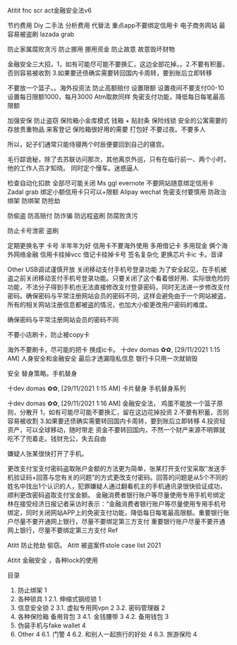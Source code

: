 Atitit fnc scr act金融安全法v6

节约费用
Diy   二手法
分析费用 代替法
重点app不要绑定信用卡
电子商务网站 最容易被盗刷 lazada grab

防止家属腐败贪污
防止挪用 挪用资金
防止故意 故意毁坏财物


金融安全三大招，1，如有可能尽可能不要换汇，这边全部花掉。。2.不要有积蓄，否则容易被收割 3.如果要还债确实需要转回国内卡周转，要到账后立即转移

不要放一个篮子。。海外投资法
防止高额赔付
设置限额
设置夜间不要支付00-10
设置每日限额1000，每月3000
Atm取款同样
免密支付功能，降低每日每笔最高限额

加强安保 防止盗窃 保险箱小金库模式
钱箱 + 贴封条
保险线锁
安全的公寓需要的 存放贵重物品 来客登记
保险箱很好用的需要 打包好
不要过夜。不要多人

所以，妃子们通常只能侍寝两个时辰便要回到自己的寝宫。

毛行踪诡秘，除了去苏联访问那次，其他离京外巡，只有在临行前一、两个小时，他的工作人员才知晓。
同时定个慢车。迷惑逼人



检查自动化扣款 全部尽可能关闭
Ms ggl evernote 不要网站随意绑定信用卡
Zadal grab  绑定小额信用卡只可以+限额
Alipay wechat
免密支付要慎用
防政治绑架 防绑架 防抢劫 

防偷盗 防高赔付 
防诈骗   防远程盗刷
防腐败贪污

防止卡号泄密 盗刷

定期更换名字 卡号 半年年为好
信用卡不要海外使用
多用借记卡
多用现金
俩个海外网络金融
信用卡挂掉vcc 借记卡挂掉卡号
签名复杂化
更换芯片卡ic 卡。音译


Other
USB调试谨慎开放
关闭移动支付手机号登录功能
为了安全起见，在手机被盗之前关闭移动支付手机号登录功能。只要关闭了这个看着很好用、实际很危险的功能，不法分子得到手机也无法直接修改支付登录密码，同时无法进一步修改支付密码。确保密码与平常注册网站会员的密码不同，这样会避免由于一个网站被盗，所有的相关网站注册信息都被盗的情况，也加大小偷更改用户密码的难度。

确保密码与平常注册网站会员的密码不同

不要小店刷卡，防止被copy卡

海外不要刷卡，尽可能的把卡 换成ic卡。
十dev domas ✿✿, [29/11/2021 1:15 AM]
人身安全和金融安全
最后才透漏隐私信息  银行卡只用一次就销毁

安全 替身策略。手机替身

十dev domas ✿✿, [29/11/2021 1:15 AM]
卡片替身 手机替身系列

十dev domas ✿✿, [29/11/2021 1:16 AM]
金融安全法，
鸡蛋不能放一个篮子原则，分散开
1，如有可能尽可能不要换汇，留在这边花掉投资
2.不要有积蓄，否则容易被收割
 3.如果要还债确实需要转回国内卡周转，要到账后立即转移
4.投资轻资产，可以全球移动，随时带走
资金不要转回国内，不然一个财产来源不明罪就吃不了兜着走。钱财充公，失去自由

嫌疑人张某很快打开了手机。

  更改支付宝支付密码盗取账户金额的方法更为简单，张某打开支付宝采取“发送手机验证码+回答与您有关的问题”的方式更改支付密码。回答的问题是从5个不同的姓名中找出1个认识的人，犯罪嫌疑人通过翻看机主的手机通讯录很快验证成功，顺利更改密码盗取支付宝金额。
金融消费者银行账户等尽量使用专用手机号绑定
林在接受经济日报记者采访时表示：“金融消费者银行账户等尽量使用专用手机号绑定，同时关闭网站APP上的免密支付功能，降低每日每笔最高限额。重要银行账户尽量不要开通网上银行，尽量不要绑定第三方支付
重要银行账户尽量不要开通网上银行，尽量不要绑定第三方支付
Ref

Atitt 防止抢劫 偷窃。
Atitt 被盗案件stole case list 2021

Atitit 金融安全 ，各种lock的使用

目录
1. 防止绑架	1
2. 各种锁具	1
2.1. 伸缩式钢缆锁	1
3. 信息安全锁	2
3.1. 虚拟专用网vpn	2
3.2. 密码管理器	2
4. 各种保险箱 备用背包	3
4.1. 金钱腰带	3
4.2. 备用钱包	3
5. 伪装手机与fake wallet	4
6. Other	4
6.1. 门警	4
6.2. 和别人一起旅行的好处	4
6.3. 旅游保险	4




